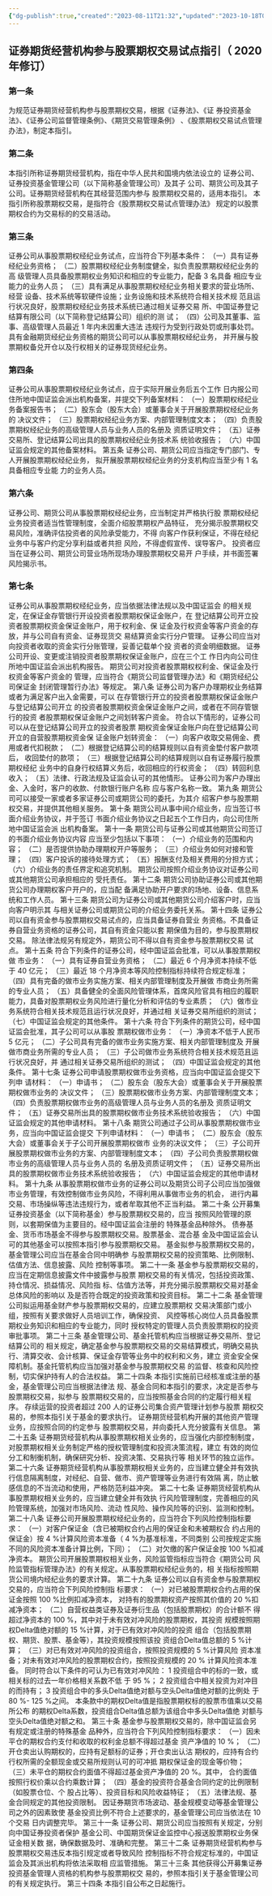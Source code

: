 ```yaml
---
{"dg-publish":true,"created":"2023-08-11T21:32","updated":"2023-10-18T09:30","permalink":"/e/2020/","dgPassFrontmatter":true}
---
```


## 证券期货经营机构参与股票期权交易试点指引（ 2020 年修订）
### 第一条
为规范证券期货经营机构参与股票期权交易，根据《证券法》、《证
券投资基金法》、《证券公司监督管理条例》、《期货交易管理条例》
、《股票期权交易试点管理办法》，制定本指引。
### 第二条
本指引所称证券期货经营机构，指在中华人民共和国境内依法设立的
证券公司、证券投资基金管理公司（以下简称基金管理公司）及其子
公司、期货公司及其子公司。证券期货经营机构在其经营范围内参与
股票期权交易的，适用本指引。
本指引所称股票期权交易，是指符合《股票期权交易试点管理办法》
规定的以股票期权合约为交易标的的交易活动。
### 第三条
证券公司从事股票期权经纪业务试点，应当符合下列基本条件：
（一）具有证券经纪业务资格；
（二）股票期权经纪业务制度健全，拟负责股票期权经纪业务的高
级管理人员具备股票期权业务知识和相应的专业能力，配备 3 名具备
相应专业能力的业务人员；
（三）具有满足从事股票期权经纪业务相关要求的营业场所、经营
设备、技术系统等软硬件设施；业务设施和技术系统符合相关技术规
范且运行状况良好，股票期权经纪业务技术系统已通过相关证券交易
所、中国证券登记结算有限公司（以下简称登记结算公司）组织的测
试；
（四）公司及其董事、监事、高级管理人员最近 1 年内未因重大违法
违规行为受到行政处罚或刑事处罚。
具有金融期货经纪业务资格的期货公司可以从事股票期权经纪业务，
并开展与股票期权备兑开仓以及行权相关的证券现货经纪业务。
### 第四条
证券公司从事股票期权经纪业务试点，应于实际开展业务后五个工作
日内报公司住所地中国证监会派出机构备案，并提交下列备案材料：
（一）股票期权经纪业务备案报告书；
（二）股东会（股东大会）或董事会关于开展股票期权经纪业务的
决议文件；
（三）股票期权经纪业务方案、内部管理制度文本；
（四）负责股票期权经纪业务的高级管理人员与业务人员的名册及
资质证明文件；
（五）证券交易所、登记结算公司出具的股票期权经纪业务技术系
统验收报告；
（六）中国证监会规定的其他备案材料。
第五条
证券公司、期货公司应当指定专门部门、专人开展股票期权经纪业务，
拟开展股票期权经纪业务的分支机构应当至少有 1 名具备相应专业能
力的业务人员。
### 第六条
证券公司、期货公司从事股票期权经纪业务，应当制定并严格执行股
票期权经纪业务投资者适当性管理制度，全面介绍股票期权产品特征，
充分揭示股票期权交易风险，准确评估投资者的风险承受能力，不得
向客户作获利保证，不得在经纪业务中与客户约定分享利益或者共担
风险，不得虚假宣传、误导客户。
投资者应当在证券公司、期货公司营业场所现场办理股票期权交易开
户手续，并书面签署风险揭示书。
### 第七条
证券公司从事股票期权经纪业务，应当依据法律法规以及中国证监会
的相关规定，在保证金存管银行开设投资者股票期权保证金账户，在
登记结算公司开立投资者股票期权资金保证金账户，用于权利金、保
证金及行权资金等客户资金的存放，并与公司自有资金、证券现货交
易结算资金实行分户管理。
证券公司应当对向投资者收取的资金实行分账管理，妥善记载单个投
资者的资金明细数据。
证券公司开设、变更或注销投资者股票期权保证金账户，应在三个工
作日内向公司住所地中国证监会派出机构报告。
期货公司对投资者股票期权权利金、保证金及行权资金等客户资金的
管理，应当符合《期货公司监督管理办法》和《期货经纪公司保证金
封闭管理暂行办法》等规定。
第八条
证券公司为客户办理期权业务结算或者为满足客户出入金需要，可以
在存管银行开立的投资者股票期权保证金账户与登记结算公司开立
的投资者股票期权资金保证金账户之间，或者在不同存管银行的投资
者股票期权保证金账户之间划转客户资金。
符合以下情形的，证券公司可以从在登记结算公司开立的投资者股票
期权资金保证金账户向在登记结算公司开立的自营股票期权资金保
证金账户划转资金：
（一）向客户收取交易佣金、费用或者代扣税款；
（二）根据登记结算公司的结算规则以自有资金垫付客户款项后，
收回垫付的款项；
（三）根据登记结算公司的结算规则以自有证券履行股票期权经纪
业务中的自身行权结算义务后，收回相应的行权资金；
（四）转回利息收入；
（五）法律、行政法规及证监会认可的其他情形。
证券公司为客户办理出金、入金时，客户的收款、付款银行账户名称
应与客户名称一致。
第九条
期货公司可以接受一家或者多家证券公司或期货公司的委托，为其介
绍客户参与股票期权交易，并提供其他相关服务。
第十条
期货公司从事中间介绍业务，应当签订书面介绍业务协议，并于签订
书面介绍业务协议之日起五个工作日内，向公司住所地中国证监会派
出机构备案。
第十一条
期货公司与证券公司或其他期货公司签订的书面介绍业务协议内容
应当至少包括以下事项：
（一）介绍业务的范围和内容；
（二）是否提供协助办理期权开户等服务；
（三）介绍业务如何对接和管理；
（四）客户投诉的接待处理方式；
（五）报酬支付及相关费用的分担方式；
（六）介绍业务的责任界定和追究机制。
期货公司按照介绍业务协议对证券公司或其他期货公司承担相应的
受托责任。
第十二条
期货公司协助证券公司或其他期货公司办理期权客户开户的，应当配
备满足协助开户要求的场地、设备、信息系统和工作人员。
第十三条
期货公司为证券公司或其他期货公司介绍客户时，应当向客户明示其
与相关证券公司或期货公司的介绍业务委托关系。
第十四条
证券公司以自有资金参与股票期权交易试点的，应当具备证券自营业
务资格。不具备证券自营业务资格的证券公司，其自有资金只能以套
期保值为目的，参与股票期权交易。
除法律法规另有规定外，期货公司不得以自有资金参与股票期权交易
试点。
第十五条
符合下列条件的证券公司，经中国证监会批准，可以从事股票期权做
市业务：
（一）具有证券自营业务资格；
（二）最近 6 个月净资本持续不低于 40 亿元；
（三）最近 18 个月净资本等风险控制指标持续符合规定标准；
（四）具有完备的做市业务实施方案、相关内部管理制度及开展做
市商业务所需的专业人员；
（五）具备健全的全面风险管理体系，首席风险官具有相应的履职
能力，具备对股票期权业务风险进行量化分析和评估的专业素质；
（六）做市业务系统符合相关技术规范且运行状况良好，并通过相
关证券交易所组织的测试；
（七）中国证监会规定的其他条件。
第十六条
符合下列条件的期货公司，经中国证监会批准，其子公司可以从事股
票期权做市业务：
（一）净资本不低于人民币 5 亿元；
（二）子公司具有完备的做市业务实施方案、相关内部管理制度及
开展做市商业务所需的专业人员；
（三）子公司做市业务系统符合相关技术规范且运行状况良好，并
通过相关证券交易所组织的测试；
（四）中国证监会规定的其他条件。
第十七条
证券公司申请股票期权做市业务资格，应当向中国证监会提交下列申
请材料：
（一）申请书；
（二）股东会（股东大会）或董事会关于开展股票期权做市业务的
决议文件；
（三）股票期权做市业务方案、内部管理制度文本；
（四）负责股票期权做市业务的高级管理人员与业务人员的名册及
资质证明文件；
（五）证券交易所出具的股票期权做市业务技术系统验收报告；
（六）中国证监会规定的其他申请材料。
第十八条
期货公司通过子公司从事股票期权做市业务，应当向中国证监会提交
下列申请材料：
（一）申请书；
（二）股东会（股东大会）或董事会关于子公司开展股票期权做市
业务的决议文件；
（三）子公司开展股票期权做市业务的方案、内部管理制度文本；
（四）子公司负责股票期权做市业务的高级管理人员与业务人员的
名册及资质证明文件；
（五）证券交易所出具的股票期权做市业务技术系统验收报告；
（六）中国证监会规定的其他申请材料。
第十九条
从事股票期权做市业务的证券公司以及期货公司子公司应当加强做
市业务管理，有效控制做市业务风险，不得利用从事做市业务的机会，
进行内幕交易、市场操纵等违法违规行为，或者牟取其他不正当利益。
第二十条
公开募集证券投资基金（以下简称基金）参与股票期权交易的，应当
按照风险管理的原则，以套期保值为主要目的。经中国证监会注册的
特殊基金品种除外。
债券基金、货币市场基金不得参与股票期权交易。股票基金、混合基
金及中国证监会认可的其他基金可以按照本指引参与股票期权交易。
基金拟参与股票期权交易的，基金管理公司应当在基金合同中明确参
与股票期权交易的投资策略、比例限制、估值方法、信息披露、风险
控制等事项。
第二十一条
基金参与股票期权交易的，应当在定期信息披露文件中披露参与股票
期权交易的有关情况，包括投资政策、持仓情况、损益情况、风险指
标、估值方法等，并充分揭示股票期权交易对基金总体风险的影响以
及是否符合既定的投资政策和投资目标。
第二十二条
基金管理公司拟运用基金财产参与股票期权交易的，应建立股票期权
交易决策部门或小组，按照有关要求做好人员培训工作，确保投资、
风控等核心岗位人员具备股票期权业务知识和相应的专业能力，同时
授权特定的管理人员负责股票期权的投资审批事项。
第二十三条
基金管理公司、基金托管机构应当根据证券交易所、登记结算公司的
相关规定，确定基金参与股票期权交易的交易结算模式，明确交易执
行、清算交收、会计核算、保证金存管等业务中的权利和义务，建立
资金安全保障机制。基金托管机构应当加强对基金参与股票期权交易
的监督、核查和风险控制，切实保护持有人的合法权益。
第二十四条
本指引实施前已经核准或注册的基金，基金管理公司应当根据法律法
规、基金合同和本指引的要求，决定是否参与股票期权交易，拟参与
股票期权交易的，应当按照基金合同的约定履行相关程序。
存续运营的投资者超过 200 人的证券公司集合资产管理计划参与股票
期权交易的，参照本指引关于基金的要求执行。
证券期货经营机构开展的其他资产管理业务，应按照合同的约定参与
股票期权交易，并向委托人充分披露有关信息。
第二十五条
证券期货经营机构从事股票期权相关业务的，应当强化内部控制制度，
对股票期权相关业务制定严格的授权管理制度和投资决策流程，建立
有效的岗位分工和制衡机制，确保研究分析、投资决策、交易执行等
相关环节的独立运作。
第二十六条
证券期货经营机构从事股票期权相关业务的，应当建立健全并有效执
行信息隔离制度，对经纪、自营、做市、资产管理等业务进行有效隔
离，防止敏感信息的不当流动和使用，严格防范利益冲突。
第二十七条
证券期货经营机构从事股票期权相关业务的，应当建立健全并有效执
行风险管理制度，完善相应的风险管理系统，加强对市场风险、流动
性风险、操作风险等的识别、监测和控制。
第二十八条
证券公司开展股票期权经纪业务的，应当符合下列风险控制指标要求：
（一）对客户保证金（含已被期权合约占用的保证金和未被期权合
约占用的保证金）按 4 %计算风险资本准备（ 4 %为基准标准，不同类别
公司按规定实施不同的风险资本准备计算比例，下同）；
（二）对欠缴的客户保证金按 100 %扣减净资本。
期货公司开展股票期权相关业务，风险监管指标应当符合《期货公司
风险监管指标管理办法》的有关规定。从事股票期权经纪业务的，相
关指标按照期货公司境内经纪业务的要求计算。
第二十九条
证券公司以自有资金参与股票期权交易的，应当符合下列风险控制指
标要求：
（一）对已被股票期权合约占用的保证金按照 100 %比例扣减净资本，
对持有的股票期权资产按照其价值的 20 %扣减净资本；
（二）自营权益类证券及证券衍生品（包括股票期权）的合计额不
得超过净资本的 100 %，其中对于未有效对冲风险的股票期权，其投资
规模按照期权Delta值绝对额的 15 %计算，对于已有效对冲风险的投资
组合（包括股票期权、期货、股票、基金等），其投资规模按照该投
资组合Delta值总额的 5 %计算；
（三）对已有效对冲风险的投资组合，按照投资规模的 5 %计算风险
资本准备；对未有效对冲风险的股票期权合约，按照投资规模的 20 %
计算风险资本准备。
同时符合以下条件的可认为已有效对冲风险：
1 投资组合中的标的一致，或相关标的过去一年价格相关系数不低
于 95 %；
2 投资组合中相关投资为对冲目的而持有；
3 投资组合中的多头Delta值绝对额与空头Delta值绝对额的比例处
于 80 %- 125 %之间。
本条款中的期权Delta值是指股票期权标的股票市值乘以交易所公布
的期权Delta系数，投资组合Delta值总额为该组合中多头Delta值绝
对额与空头Delta值绝对额之和。
第三十条
基金参与股票期权交易的，除中国证监会另有规定或注册的特殊基金
品种外，应当符合下列风险控制指标要求：
（一）因未平仓的期权合约支付和收取的权利金总额不得超过基金
资产净值的 10 %；
（二）开仓卖出认购期权的，应持有足额标的证券；开仓卖出认沽
期权的，应持有合约行权所需的全额现金或交易所规则认可的可冲抵
期权保证金的现金等价物；
（三）未平仓的期权合约面值不得超过基金资产净值的 20 %。其中，
合约面值按照行权价乘以合约乘数计算；
（四）基金的投资符合基金合同约定的比例限制（如股票仓位、个
股占比等）、投资目标和风险收益特征；
（五）法律法规、基金合同规定的其他投资限制。
因证券期货市场波动、基金规模变动等基金管理公司之外的因素致使
基金投资比例不符合上述要求的，基金管理公司应当依法在 10 个交易
日内调整完毕。
第三十一条
证券公司、期货公司应当按照有关规定，分别向中国证券投资者保护
基金公司、中国期货保证金监控中心报送股票期权业务保证金相关数
据，确保数据及时、准确和完整。
第三十二条
证券期货经营机构参与股票期权交易违反本指引规定或者导致风险
控制指标不符合规定标准的，中国证监会及其派出机构将依法采取相
应监管措施。
第三十三条
其他获得公开募集证券投资基金管理人资格的机构参与股票期权交
易的，参照本指引关于基金管理公司的有关规定执行。
第三十四条
本指引自公布之日起施行。